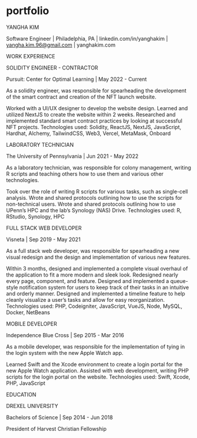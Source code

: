 # portfolio
YANGHA KIM

Software Engineer | Philadelphia, PA | linkedin.com/in/yanghakim | yangha.kim.96@gmail.com | yanghakim.com

WORK EXPERIENCE

SOLIDITY ENGINEER - CONTRACTOR

Pursuit: Center for Optimal Learning | May 2022 - Current

As a solidity engineer, was responsible for spearheading the development of the smart contract and creation of the NFT launch website.

Worked with a UI/UX designer to develop the website design. Learned and utilized NextJS to create the website within 2 weeks.
Researched and implemented standard smart contract practices by looking at successful NFT projects.
Technologies used: Solidity, ReactJS, NextJS, JavaScript, Hardhat, Alchemy, TailwindCSS, Web3, Vercel, MetaMask, Onboard

LABORATORY TECHNICIAN

The University of Pennsylvania | Jun 2021 - May 2022

As a laboratory technician, was responsible for colony management, writing R scripts and teaching others how to use them and various other technologies.

Took over the role of writing R scripts for various tasks, such as single-cell analysis. Wrote and shared protocols outlining how to use the scripts for non-technical users.
Wrote and shared protocols outlining how to use UPenn’s HPC and the lab’s Synology (NAS) Drive.
Technologies used: R, RStudio, Synology, HPC

FULL STACK WEB DEVELOPER

Visneta | Sep 2019 - May 2021

As a full stack web developer, was responsible for spearheading a new visual redesign and the design and implementation of various new features.

Within 3 months, designed and implemented a complete visual overhaul of the application to fit a more modern and sleek look. Redesigned nearly every page, component, and feature.
Designed and implemented a queue-style notification system for users to keep track of their tasks in an intuitive and orderly manner.
Designed and implemented a timeline feature to help cleanly visualize a user’s tasks and allow for easy reorganization.
Technologies used: PHP, Codeigniter, JavaScript, VueJS, Node, MySQL, Docker, NetBeans

MOBILE DEVELOPER

Independence Blue Cross | Sep 2015 - Mar 2016

As a mobile developer, was responsible for the implementation of tying in the login system with the new Apple Watch app.

Learned Swift and the Xcode environment to create a login portal for the new Apple Watch application.
Assisted with web development, writing PHP scripts for the login portal on the website.
Technologies used: Swift, Xcode, PHP, JavaScript

EDUCATION

DREXEL UNIVERSITY

Bachelors of Science | Sep 2014 - Jun 2018

President of Harvest Christian Fellowship
